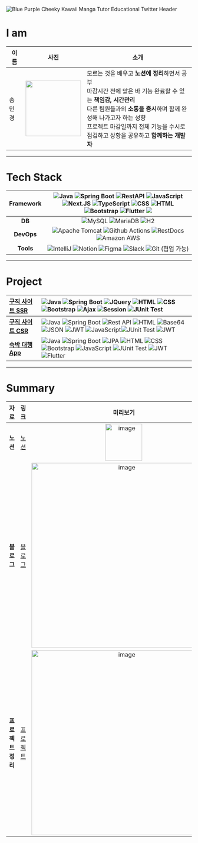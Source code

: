 ![Blue Purple Cheeky Kawaii Manga Tutor Educational Twitter Header](https://github.com/user-attachments/assets/b998ece3-c0fa-46a6-858a-20b0c6bf37da)


# I am
| 이름   | 사진                                                                 | 소개                                                                                                                                                                      |
|--------|----------------------------------------------------------------------|---------------------------------------------------------------------------------------------------------------------------------------------------------------------------|
| 송민경 | <img src="https://avatars.githubusercontent.com/u/153582401?v=4" width="150px"/> | 모르는 것을 배우고 **노션에 정리**하면서 공부<br/>마감시간 전에 맡은 바 기능 완료할 수 있는 **책임감, 시간관리**<br/>다른 팀원들과의 **소통을 중시**하며 함께 완성해 나가고자 하는 성향<br/>프로젝트 마감일까지 전체 기능을 수시로 점검하고 상황을 공유하고 **함께하는 개발자** |

---

<!-- Tech stack -->

# Tech Stack

| Framework | ![Java](https://img.shields.io/badge/Java-%23ED8B00.svg?style=flat&logo=openjdk&logoColor=white) ![Spring Boot](https://img.shields.io/badge/-Spring%20Boot-brightgreen?logo=spring&logoColor=white) ![RestAPI](https://img.shields.io/badge/-RestAPI-darkgreen?logo=restapi&logoColor=white) ![JavaScript](https://img.shields.io/badge/JavaScript-F7DF1E.svg?style=flat&logo=javascript&logoColor=white) ![Next.JS](https://img.shields.io/badge/Next.JS-black?logo=next.js&logoColor=white) ![TypeScript](https://img.shields.io/badge/-TypeScript-3178C6?logo=typescript&logoColor=white) ![CSS](https://img.shields.io/badge/-CSS3-1572B6?logo=css3&logoColor=white) ![HTML](https://img.shields.io/badge/-HTML5-E34F26?logo=html5&logoColor=white) ![Bootstrap](https://img.shields.io/badge/Bootstrap-7952B3.svg?style=flat&logo=bootstrap&logoColor=white)  ![Flutter](https://img.shields.io/badge/-Flutter-02569B?logo=flutter&logoColor=white) <img src="https://img.shields.io/badge/Firebase-orange?style=flat-square&logo=Firebase&logoColor=white"/>|
| :-------: | :----------------------------------------------------------------------------------------------------------------------------------------------------------------------------------------------------------: |
|    **DB**     | ![MySQL](https://img.shields.io/badge/MySQL-4479A1?&logo=mysql&logoColor=white)  ![MariaDB](https://img.shields.io/badge/MariaDB-003545?&logo=mariadb&logoColor=white)  ![H2](https://img.shields.io/badge/H2-blue?&logo=h2&logoColor=white) |
|  **DevOps**   | ![Apache Tomcat](https://img.shields.io/badge/Apache%20Tomcat-F8DC75.svg?style=flat&logo=apache-tomcat&logoColor=white) ![Github Actions](https://img.shields.io/badge/Github_Actions-2088FF?style=flat&logo=githubactions&logoColor=white) ![RestDocs](https://img.shields.io/badge/RestDocs-0A0A0A?style=flat&logo=readthedocs&logoColor=white) ![Amazon AWS](https://img.shields.io/badge/Amazon_AWS-FF9900?style=flat&logo=amazonaws&logoColor=white) |
|   **Tools**   | ![IntelliJ](https://img.shields.io/badge/-IntelliJ-FF2D54?logo=intellij-idea&logoColor=white) ![Notion](https://img.shields.io/badge/-Notion-000000?logo=notion&logoColor=white)  ![Figma](https://img.shields.io/badge/-Figma-F24E1E?logo=figma&logoColor=white) ![Slack](https://img.shields.io/badge/-Slack-4A154B?logo=slack&logoColor=white) ![Git](https://img.shields.io/badge/-Git-F05032?logo=git&logoColor=white) (협업 가능)|

---

# Project

| [ 구직 사이트 SSR ](https://github.com/vosw1/miniproject-jobara-v1-ssr.git) | ![Java](https://img.shields.io/badge/Java-%23ED8B00.svg?style=flat&logo=openjdk&logoColor=white) ![Spring Boot](https://img.shields.io/badge/-Spring%20Boot-brightgreen?logo=spring&logoColor=white) ![JQuery](https://img.shields.io/badge/JQuery-0769AD.svg?style=flat&logo=jquery&logoColor=white) ![HTML](https://img.shields.io/badge/-HTML5-E34F26.svg?style=flat&logo=html5&logoColor=white) ![CSS](https://img.shields.io/badge/-CSS3-1572B6.svg?style=flat&logo=css3&logoColor=white) ![Bootstrap](https://img.shields.io/badge/Bootstrap-%238511FA.svg?style=flat&logo=bootstrap&logoColor=white) ![Ajax](https://img.shields.io/badge/Ajax-FFCD00.svg?style=flat&logo=ajax&logoColor=white) ![Session](https://img.shields.io/badge/Session-FFCD00.svg?style=flat&logo=session&logoColor=white) ![JUnit Test](https://img.shields.io/badge/JUnit%20Test-25A162.svg?style=flat&logo=junit&logoColor=white) |
|:--------------------|:-----------------------|
| [ **구직 사이트 CSR** ](https://github.com/vosw1/miniproject-jobala-v2-restapi.git) |![Java](https://img.shields.io/badge/Java-%23ED8B00.svg?style=flat&logo=openjdk&logoColor=white) ![Spring Boot](https://img.shields.io/badge/-Spring%20Boot-brightgreen?logo=spring&logoColor=white)  ![Rest API](https://img.shields.io/badge/RestAPI-0A0A0A.svg?style=flat&logo=restapi&logoColor=white) ![HTML](https://img.shields.io/badge/-HTML5-E34F26.svg?style=flat&logo=html5&logoColor=white) ![Base64](https://img.shields.io/badge/base64-FFA500.svg?style=flat&logo=base64&logoColor=white) ![JSON](https://img.shields.io/badge/json-0078D4.svg?style=flat&logo=json&logoColor=white) ![JWT](https://img.shields.io/badge/JWT-FFCD00.svg?style=flat&logo=jwt&logoColor=white)  ![JavaScript](https://img.shields.io/badge/JavaScript-%23323330.svg?style=flat&logo=javascript&logoColor=white)![JUnit Test](https://img.shields.io/badge/JUnit%20Test-25A162.svg?style=flat&logo=junit&logoColor=white)  ![JWT](https://img.shields.io/badge/JWT-000000.svg?style=flat&logo=jsonwebtokens&logoColor=white)| 
| [**숙박 대행 App** ](https://github.com/vosw1/yeogi_app.git)|![Java](https://img.shields.io/badge/Java-%23ED8B00.svg?style=flat&logo=openjdk&logoColor=white) ![Spring Boot](https://img.shields.io/badge/-Spring%20Boot-brightgreen?logo=spring&logoColor=white) ![JPA](https://img.shields.io/badge/JPA-7F5C5C.svg?style=flat&logo=spring&logoColor=white) ![HTML](https://img.shields.io/badge/-HTML5-E34F26.svg?style=flat&logo=html5&logoColor=white) ![CSS](https://img.shields.io/badge/-CSS3-1572B6.svg?style=flat&logo=css3&logoColor=white) ![Bootstrap](https://img.shields.io/badge/Bootstrap-%238511FA.svg?style=flat&logo=bootstrap&logoColor=white) ![JavaScript](https://img.shields.io/badge/JavaScript-%23323330.svg?style=flat&logo=javascript&logoColor=white) ![JUnit Test](https://img.shields.io/badge/JUnit%20Test-25A162.svg?style=flat&logo=junit&logoColor=white) ![JWT](https://img.shields.io/badge/JWT-000000.svg?style=flat&logo=jsonwebtokens&logoColor=white) ![Flutter](https://img.shields.io/badge/-Flutter-02569B.svg?style=flat&logo=flutter&logoColor=white) |
---
# Summary
| 자료 | 링크 | 미리보기|
|:--:|:---------------:|:---------------:|
**노션**|[ 노션 ](https://sunset-knuckle-4bc.notion.site/8de388ac5e60469c92e62dff54b19e04?pvs=4)|<img src="https://github.com/user-attachments/assets/1a5fdeb3-6dd2-4e21-8139-b89832cac843" width="100px" hight="200" alt="image">|
**블로그**|[블로그](https://inblog.ai/vosw1?traffic_type=internal)|<img src="https://github.com/user-attachments/assets/ac2996be-051b-4acb-bad8-8afdf215b58e" width="500px" alt="image">|
**프로젝트 정리**|[프로젝트](https://sunset-knuckle-4bc.notion.site/Project-89f07efbf1874e8a96088d053b304e7a?pvs=4)|<img src="https://github.com/user-attachments/assets/bfbba0d0-80eb-4820-a0b2-7ca3f8378f66" width="500px" alt="image">|
